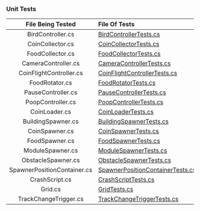 ### Unit Tests

  | File Being Tested | File Of Tests |
  |:-----------------:|:--------------|
  | BirdController.cs | [BirdControllerTests.cs](/Assets/Tests/Editor/BirdControllerTests.cs) |
  | CoinCollector.cs  | [CoinCollectorTests.cs](/Assets/Tests/Editor/CoinCollectorTests.cs) |
  | FoodCollector.cs  | [FoodCollectorTests.cs](/Assets/Tests/Editor/FoodCollectorTests.cs) |
  |CameraController.cs| [CameraControllerTests.cs](/Assets/Tests/Editor/CameraControllerTests.cs) |
  |CoinFlightController.cs| [CoinFlightControllerTests.cs](/Assets/Tests/Editor/CoinFlightControllerTests.cs) |
  | FoodRotator.cs    | [FoodRotatorTests.cs](/Assets/Tests/Editor/FoodRotatorTests.cs) |
  | PauseController.cs| [PauseControllerTests.cs](/Assets/Tests/Editor/PauseControllerTests.cs) |
  | PoopController.cs | [PoopControllerTests.cs](/Assets/Tests/Editor/PoopControllerTests.cs) |
  | CoinLoader.cs     | [CoinLoaderTests.cs](/Assets/Tests/Editor/CoinLoaderTests.cs) |
  | BuildingSpawner.cs| [BuildingSpawnerTests.cs](/Assets/Tests/Editor/BuildingSpawnerTests.cs) |
  | CoinSpawner.cs    | [CoinSpawnerTests.cs](/Assets/Tests/Editor/CoinSpawnerTests.cs) |
  | FoodSpawner.cs    | [FoodSpawnerTests.cs](/Assets/Tests/Editor/FoodSpawnerTests.cs)
  | ModuleSpawner.cs  | [ModuleSpawnerTests.cs](/Assets/Tests/Editor/ModuleSpawnerTests.cs) |
  | ObstacleSpawner.cs| [ObstacleSpawnerTests.cs](/Assets/Tests/Editor/ObstacleSpawnerTests.cs) |
  |SpawnerPositionContainer.cs| [SpawnerPositionContainerTests.cs](/Assets/Tests/Editor/SpawnerPositionContainerTests.cs) |
  | CrashScript.cs    | [CrashScriptTests.cs](/Assets/Tests/Editor/CrashScriptTests.cs) |
  | Grid.cs           | [GridTests.cs](/Assets/Tests/Editor/GridTests.cs) |
  |TrackChangeTrigger.cs| [TrackChangeTriggerTests.cs](/Assets/Tests/Editor/TrackChangeTriggerTests.cs) |
